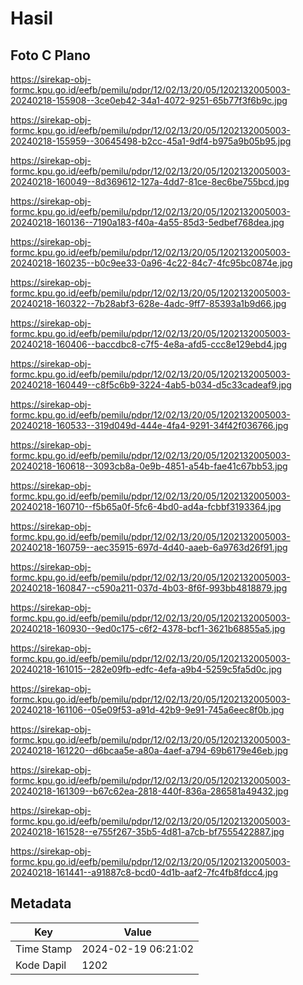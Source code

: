 # Hasil

## Foto C Plano

https://sirekap-obj-formc.kpu.go.id/eefb/pemilu/pdpr/12/02/13/20/05/1202132005003-20240218-155908--3ce0eb42-34a1-4072-9251-65b77f3f6b9c.jpg

https://sirekap-obj-formc.kpu.go.id/eefb/pemilu/pdpr/12/02/13/20/05/1202132005003-20240218-155959--30645498-b2cc-45a1-9df4-b975a9b05b95.jpg

https://sirekap-obj-formc.kpu.go.id/eefb/pemilu/pdpr/12/02/13/20/05/1202132005003-20240218-160049--8d369612-127a-4dd7-81ce-8ec6be755bcd.jpg

https://sirekap-obj-formc.kpu.go.id/eefb/pemilu/pdpr/12/02/13/20/05/1202132005003-20240218-160136--7190a183-f40a-4a55-85d3-5edbef768dea.jpg

https://sirekap-obj-formc.kpu.go.id/eefb/pemilu/pdpr/12/02/13/20/05/1202132005003-20240218-160235--b0c9ee33-0a96-4c22-84c7-4fc95bc0874e.jpg

https://sirekap-obj-formc.kpu.go.id/eefb/pemilu/pdpr/12/02/13/20/05/1202132005003-20240218-160322--7b28abf3-628e-4adc-9ff7-85393a1b9d66.jpg

https://sirekap-obj-formc.kpu.go.id/eefb/pemilu/pdpr/12/02/13/20/05/1202132005003-20240218-160406--baccdbc8-c7f5-4e8a-afd5-ccc8e129ebd4.jpg

https://sirekap-obj-formc.kpu.go.id/eefb/pemilu/pdpr/12/02/13/20/05/1202132005003-20240218-160449--c8f5c6b9-3224-4ab5-b034-d5c33cadeaf9.jpg

https://sirekap-obj-formc.kpu.go.id/eefb/pemilu/pdpr/12/02/13/20/05/1202132005003-20240218-160533--319d049d-444e-4fa4-9291-34f42f036766.jpg

https://sirekap-obj-formc.kpu.go.id/eefb/pemilu/pdpr/12/02/13/20/05/1202132005003-20240218-160618--3093cb8a-0e9b-4851-a54b-fae41c67bb53.jpg

https://sirekap-obj-formc.kpu.go.id/eefb/pemilu/pdpr/12/02/13/20/05/1202132005003-20240218-160710--f5b65a0f-5fc6-4bd0-ad4a-fcbbf3193364.jpg

https://sirekap-obj-formc.kpu.go.id/eefb/pemilu/pdpr/12/02/13/20/05/1202132005003-20240218-160759--aec35915-697d-4d40-aaeb-6a9763d26f91.jpg

https://sirekap-obj-formc.kpu.go.id/eefb/pemilu/pdpr/12/02/13/20/05/1202132005003-20240218-160847--c590a211-037d-4b03-8f6f-993bb4818879.jpg

https://sirekap-obj-formc.kpu.go.id/eefb/pemilu/pdpr/12/02/13/20/05/1202132005003-20240218-160930--9ed0c175-c6f2-4378-bcf1-3621b68855a5.jpg

https://sirekap-obj-formc.kpu.go.id/eefb/pemilu/pdpr/12/02/13/20/05/1202132005003-20240218-161015--282e09fb-edfc-4efa-a9b4-5259c5fa5d0c.jpg

https://sirekap-obj-formc.kpu.go.id/eefb/pemilu/pdpr/12/02/13/20/05/1202132005003-20240218-161106--05e09f53-a91d-42b9-9e91-745a6eec8f0b.jpg

https://sirekap-obj-formc.kpu.go.id/eefb/pemilu/pdpr/12/02/13/20/05/1202132005003-20240218-161220--d6bcaa5e-a80a-4aef-a794-69b6179e46eb.jpg

https://sirekap-obj-formc.kpu.go.id/eefb/pemilu/pdpr/12/02/13/20/05/1202132005003-20240218-161309--b67c62ea-2818-440f-836a-286581a49432.jpg

https://sirekap-obj-formc.kpu.go.id/eefb/pemilu/pdpr/12/02/13/20/05/1202132005003-20240218-161528--e755f267-35b5-4d81-a7cb-bf7555422887.jpg

https://sirekap-obj-formc.kpu.go.id/eefb/pemilu/pdpr/12/02/13/20/05/1202132005003-20240218-161441--a91887c8-bcd0-4d1b-aaf2-7fc4fb8fdcc4.jpg


## Metadata

| Key        | Value               |
| ---------- | ------------------- |
| Time Stamp | 2024-02-19 06:21:02 |
| Kode Dapil | 1202                |




